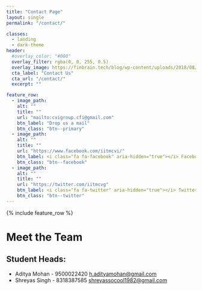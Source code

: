 ```yaml
---
title: "Contact Page"
layout: single
permalink: "/contact/"

classes:
  - landing
  - dark-theme
header:
  #overlay_color: "#000"
  overlay_filter: rgba(0, 0, 255, 0.5)
  overlay_image: https://finbrain.tech/blog/wp-content/uploads/2018/08/NeuralNet-min-2000x1200.jpg
  cta_label: "Contact Us"
  cta_url: "/contact/"
  excerpt: ""

feature_row:
  - image_path:
    alt: ""
    title: ""
    url: "mailto:cvigroup.cfi@gmail.com"
    btn_label: "Drop us a mail"
    btn_class: "btn--primary"
  - image_path: 
    alt: ""
    title: ""
    url: "https://www.facebook.com/iitmcvi/"
    btn_label: <i class="fa fa-facebook" aria-hidden="true"></i> Facebook Page
    btn_class: "btn--facebook"
  - image_path: 
    alt: ""
    title: ""
    url: "https://twitter.com/iitmcvg"
    btn_label: <i class="fa fa-twitter" aria-hidden="true"></i> Twitter Handle
    btn_class: "btn--twitter"
---
```


{% include feature_row %}

# Meet the Team

## Student Heads:

* Aditya Mohan - 9500022420 [h.adityamohan@gmail.com]("mailto:h.adityamohan@gmail.com")
* Shreyas Singh - 8318387585 [shreyassocool1982@gmail.com]("mailto:shreyassocool1982@gmail.com")


